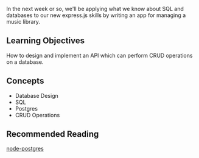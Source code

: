 In the next week or so, we'll be applying what we know about SQL and databases to our new express.js skills by writing an app for managing a music library.

## Learning Objectives

How to design and implement an API which can perform CRUD operations on a database.

## Concepts

- Database Design
- SQL
- Postgres
- CRUD Operations

## Recommended Reading

[node-postgres](https://node-postgres.com/)
